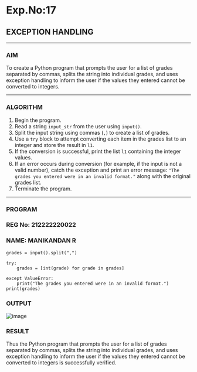 # Exp.No:17  
## EXCEPTION HANDLING

---

### AIM  
To create a Python program that prompts the user for a list of grades separated by commas, splits the string into individual grades, and uses exception handling to inform the user if the values they entered cannot be converted to integers.

---
 
### ALGORITHM

1. Begin the program.  
2. Read a string `input_str` from the user using `input()`.  
3. Split the input string using commas (`,`) to create a list of grades.  
4. Use a `try` block to attempt converting each item in the grades list to an integer and store the result in `l1`.  
5. If the conversion is successful, print the list `l1` containing the integer values.  
6. If an error occurs during conversion (for example, if the input is not a valid number), catch the exception and print an error message: `"The grades you entered were in an invalid format."` along with the original grades list.  
7. Terminate the program.

---

### PROGRAM
### REG No: 212222220022
### NAME: MANIKANDAN R

```
grades = input().split(",")

try:
	grades = [int(grade) for grade in grades]
  
except ValueError:
	print("The grades you entered were in an invalid format.")
print(grades)

```

### OUTPUT

![image](https://github.com/user-attachments/assets/7fb7a866-2a33-445c-aa07-5d81f2d8a6e9)


### RESULT
Thus the Python program that prompts the user for a list of grades separated by commas, splits the string into individual grades, and uses exception handling to inform the user if the values they entered cannot be converted to integers is successfully verified.
